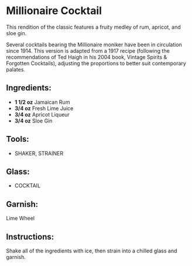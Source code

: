 # Millionaire Cocktail

This rendition of the classic features a fruity medley of rum, apricot, and sloe gin.

Several cocktails bearing the Millionaire moniker have been in circulation since 1914. This version is adapted from a 1917 recipe (following the recommendations of Ted Haigh in his 2004 book, Vintage Spirits & Forgotten Cocktails), adjusting the proportions to better suit contemporary palates.

## Ingredients:
- **1 1/2 oz** Jamaican Rum
- **3/4 oz** Fresh Lime Juice
- **3/4 oz** Apricot Liqueur
- **3/4 oz** Sloe Gin

## Tools:
- SHAKER, STRAINER

## Glass:
- COCKTAIL

## Garnish:
 Lime Wheel

## Instructions:
Shake all of the ingredients with ice, then strain into a chilled glass and garnish.
